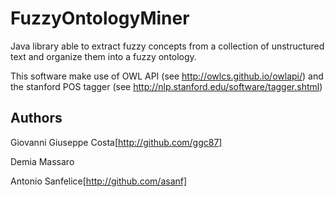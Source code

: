 # FuzzyOntologyMiner
Java library able to extract fuzzy concepts from a collection of unstructured text and organize them into a fuzzy ontology.

This software make use of OWL API (see http://owlcs.github.io/owlapi/) and the stanford POS tagger 
(see http://nlp.stanford.edu/software/tagger.shtml)


## Authors
Giovanni Giuseppe Costa[http://github.com/ggc87]

Demia Massaro

Antonio Sanfelice[http://github.com/asanf]
